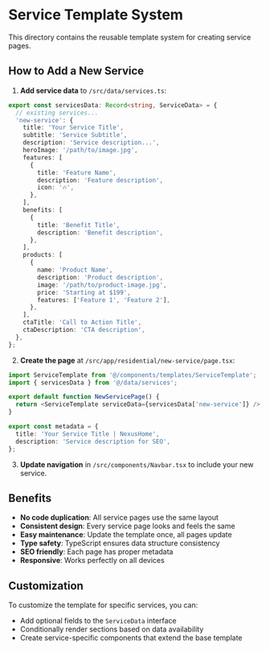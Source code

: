 # Service Template System

This directory contains the reusable template system for creating service pages.

## How to Add a New Service

1. **Add service data** to `/src/data/services.ts`:

```typescript
export const servicesData: Record<string, ServiceData> = {
  // existing services...
  'new-service': {
    title: 'Your Service Title',
    subtitle: 'Service Subtitle',
    description: 'Service description...',
    heroImage: '/path/to/image.jpg',
    features: [
      {
        title: 'Feature Name',
        description: 'Feature description',
        icon: '🔥',
      },
    ],
    benefits: [
      {
        title: 'Benefit Title',
        description: 'Benefit description',
      },
    ],
    products: [
      {
        name: 'Product Name',
        description: 'Product description',
        image: '/path/to/product-image.jpg',
        price: 'Starting at $199',
        features: ['Feature 1', 'Feature 2'],
      },
    ],
    ctaTitle: 'Call to Action Title',
    ctaDescription: 'CTA description',
  },
};
```

2. **Create the page** at `/src/app/residential/new-service/page.tsx`:

```typescript
import ServiceTemplate from '@/components/templates/ServiceTemplate';
import { servicesData } from '@/data/services';

export default function NewServicePage() {
  return <ServiceTemplate serviceData={servicesData['new-service']} />;
}

export const metadata = {
  title: 'Your Service Title | NexusHome',
  description: 'Service description for SEO',
};
```

3. **Update navigation** in `/src/components/Navbar.tsx` to include your new service.

## Benefits

- **No code duplication**: All service pages use the same layout
- **Consistent design**: Every service page looks and feels the same
- **Easy maintenance**: Update the template once, all pages update
- **Type safety**: TypeScript ensures data structure consistency
- **SEO friendly**: Each page has proper metadata
- **Responsive**: Works perfectly on all devices

## Customization

To customize the template for specific services, you can:

- Add optional fields to the `ServiceData` interface
- Conditionally render sections based on data availability
- Create service-specific components that extend the base template

